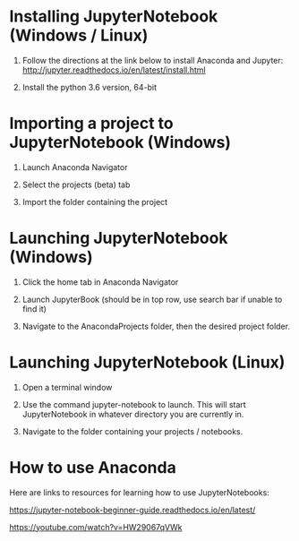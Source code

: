 # Installing JupyterNotebook (Windows / Linux)

1. Follow the directions at the link below to install Anaconda and Jupyter:
http://jupyter.readthedocs.io/en/latest/install.html

2. Install the python 3.6 version, 64-bit


# Importing a project to JupyterNotebook (Windows)

1. Launch Anaconda Navigator 

2. Select the projects (beta) tab

3. Import the folder containing the project


# Launching JupyterNotebook (Windows)

1. Click the home tab in Anaconda Navigator

2. Launch JupyterBook (should be in top row, use search bar if unable to find it)

3. Navigate to the AnacondaProjects folder, then the desired project folder.


# Launching JupyterNotebook (Linux)

1. Open a terminal window

2. Use the command jupyter-notebook to launch. This will start JupyterNotebook in whatever directory you are currently in. 

3. Navigate to the folder containing your projects / notebooks.


# How to use Anaconda

Here are links to resources for learning how to use JupyterNotebooks:

https://jupyter-notebook-beginner-guide.readthedocs.io/en/latest/

https://youtube.com/watch?v=HW29067qVWk
